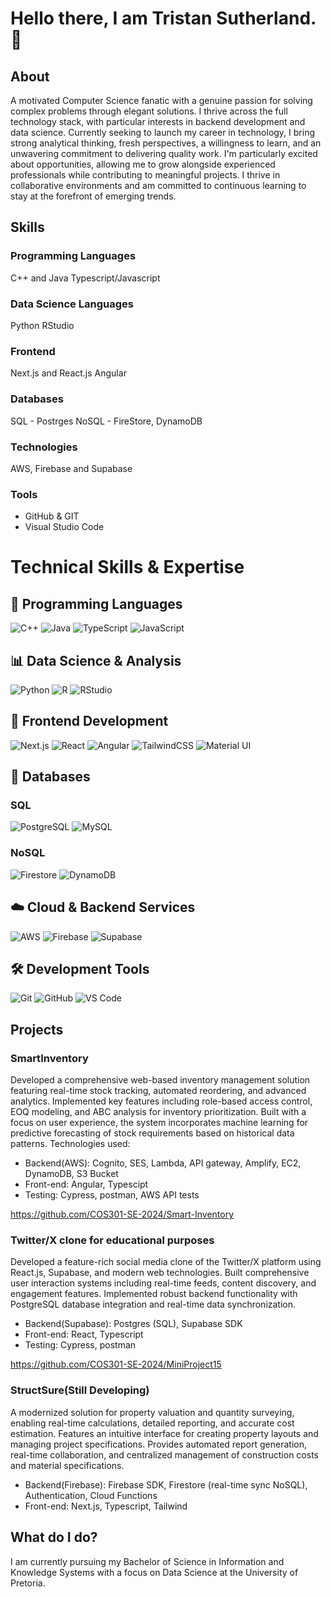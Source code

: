 # Hello there, I am Tristan Sutherland.👋 

## About 
A motivated Computer Science fanatic with a genuine passion for solving complex problems through elegant solutions. I thrive across the full technology stack, with particular interests in backend development and data science. Currently seeking to launch my career in technology, I bring strong analytical thinking, fresh perspectives, a willingness to learn, and an unwavering commitment to delivering quality work. I'm particularly excited about opportunities, allowing me to grow alongside experienced professionals while contributing to meaningful projects. I thrive in collaborative environments and am committed to continuous learning to stay at the forefront of emerging trends.

## Skills
### Programming Languages
C++ and Java
Typescript/Javascript

### Data Science Languages
Python 
RStudio

### Frontend
Next.js and React.js
Angular

### Databases
SQL - Postrges
NoSQL - FireStore, DynamoDB

### Technologies
AWS, Firebase and Supabase

### Tools
- GitHub & GIT
- Visual Studio Code

# Technical Skills & Expertise

## 🔧 Programming Languages
![C++](https://img.shields.io/badge/C++-00599C?style=for-the-badge&logo=cplusplus&logoColor=white)
![Java](https://img.shields.io/badge/Java-ED8B00?style=for-the-badge&logo=oracle&logoColor=white)
![TypeScript](https://img.shields.io/badge/TypeScript-3178C6?style=for-the-badge&logo=typescript&logoColor=white)
![JavaScript](https://img.shields.io/badge/JavaScript-F7DF1E?style=for-the-badge&logo=javascript&logoColor=black)

## 📊 Data Science & Analysis
![Python](https://img.shields.io/badge/Python-3776AB?style=for-the-badge&logo=python&logoColor=white)
![R](https://img.shields.io/badge/R-276DC3?style=for-the-badge&logo=r&logoColor=white)
![RStudio](https://img.shields.io/badge/RStudio-75AADB?style=for-the-badge&logo=rstudio&logoColor=white)

## 🎨 Frontend Development
![Next.js](https://img.shields.io/badge/Next.js-000000?style=for-the-badge&logo=nextdotjs&logoColor=white)
![React](https://img.shields.io/badge/React-61DAFB?style=for-the-badge&logo=react&logoColor=black)
![Angular](https://img.shields.io/badge/Angular-DD0031?style=for-the-badge&logo=angular&logoColor=white)
![TailwindCSS](https://img.shields.io/badge/Tailwind-06B6D4?style=for-the-badge&logo=tailwindcss&logoColor=white)
![Material UI](https://img.shields.io/badge/MUI-007FFF?style=for-the-badge&logo=mui&logoColor=white)

## 💾 Databases
### SQL
![PostgreSQL](https://img.shields.io/badge/PostgreSQL-4169E1?style=for-the-badge&logo=postgresql&logoColor=white)
![MySQL](https://img.shields.io/badge/MySQL-4479A1?style=for-the-badge&logo=mysql&logoColor=white)

### NoSQL
![Firestore](https://img.shields.io/badge/Firestore-FFCA28?style=for-the-badge&logo=firebase&logoColor=black)
![DynamoDB](https://img.shields.io/badge/DynamoDB-4053D6?style=for-the-badge&logo=amazondynamodb&logoColor=white)

## ☁️ Cloud & Backend Services
![AWS](https://img.shields.io/badge/AWS-232F3E?style=for-the-badge&logo=amazonaws&logoColor=white)
![Firebase](https://img.shields.io/badge/Firebase-FFCA28?style=for-the-badge&logo=firebase&logoColor=black)
![Supabase](https://img.shields.io/badge/Supabase-3ECF8E?style=for-the-badge&logo=supabase&logoColor=white)

## 🛠️ Development Tools
![Git](https://img.shields.io/badge/Git-F05032?style=for-the-badge&logo=git&logoColor=white)
![GitHub](https://img.shields.io/badge/GitHub-181717?style=for-the-badge&logo=github&logoColor=white)
![VS Code](https://img.shields.io/badge/VS_Code-007ACC?style=for-the-badge&logo=visualstudiocode&logoColor=white)

## Projects
### SmartInventory
Developed a comprehensive web-based inventory management solution featuring real-time stock tracking, automated reordering, and advanced analytics. Implemented key features including role-based access control, EOQ modeling, and ABC analysis for inventory prioritization. Built with a focus on user experience, the system incorporates machine learning for predictive forecasting of stock requirements based on historical data patterns.
Technologies used:
- Backend(AWS): Cognito, SES, Lambda, API gateway, Amplify, EC2, DynamoDB, S3 Bucket
- Front-end: Angular, Typescipt
- Testing: Cypress, postman, AWS API tests

https://github.com/COS301-SE-2024/Smart-Inventory
  
### Twitter/X clone for educational purposes
Developed a feature-rich social media clone  of the Twitter/X platform using React.js, Supabase, and modern web technologies. Built comprehensive user interaction systems including real-time feeds, content discovery, and engagement features. Implemented robust backend functionality with PostgreSQL database integration and real-time data synchronization.
- Backend(Supabase): Postgres (SQL), Supabase SDK
- Front-end: React, Typescript
- Testing: Cypress, postman
  
https://github.com/COS301-SE-2024/MiniProject15
  
### StructSure(Still Developing)
A modernized solution for property valuation and quantity surveying, enabling real-time calculations, detailed reporting, and accurate cost estimation. Features an intuitive interface for creating property layouts and managing project specifications. Provides automated report generation, real-time collaboration, and centralized management of construction costs and material specifications. 
- Backend(Firebase): Firebase SDK, Firestore (real-time sync NoSQL), Authentication, Cloud Functions
- Front-end: Next.js, Typescript, Tailwind

## What do I do?
I am currently pursuing my Bachelor of Science in Information and Knowledge Systems with a focus on Data Science at the University of Pretoria.
